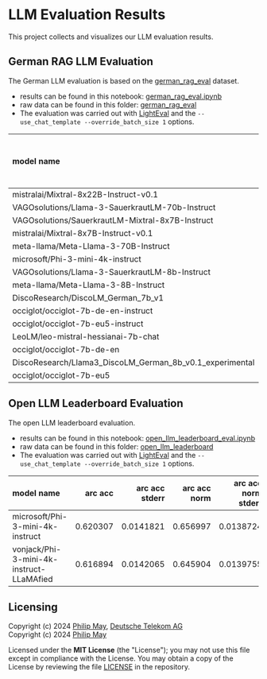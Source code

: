 # LLM Evaluation Results

This project collects and visualizes our LLM evaluation results.

## German RAG LLM Evaluation

The German LLM evaluation is based on the
[german_rag_eval](https://huggingface.co/datasets/deutsche-telekom/Ger-RAG-eval) dataset.

- results can be found in this notebook: [german_rag_eval.ipynb](german_rag_eval.ipynb)
- raw data can be found in this folder: [german_rag_eval](german_rag_eval)
- The evaluation was carried out with [LightEval](https://github.com/huggingface/lighteval) and
the `--use_chat_template --override_batch_size 1` options.

| model name                                               |   choose context by question acc |   choose question by context acc |   context question match acc |   question answer match acc |   all acc |   all acc stderr |
|:---------------------------------------------------------|---------------------------------:|---------------------------------:|-----------------------------:|----------------------------:|----------:|-----------------:|
| mistralai/Mixtral-8x22B-Instruct-v0.1                    |                            0.998 |                            1     |                        0.967 |                       0.986 |   0.98775 |       0.00269564 |
| VAGOsolutions/Llama-3-SauerkrautLM-70b-Instruct          |                            0.998 |                            1     |                        0.973 |                       0.949 |   0.98    |       0.0033755  |
| VAGOsolutions/SauerkrautLM-Mixtral-8x7B-Instruct         |                            0.953 |                            0.998 |                        0.975 |                       0.974 |   0.975   |       0.00452096 |
| mistralai/Mixtral-8x7B-Instruct-v0.1                     |                            0.94  |                            0.998 |                        0.973 |                       0.973 |   0.971   |       0.00479586 |
| meta-llama/Meta-Llama-3-70B-Instruct                     |                            0.94  |                            1     |                        0.974 |                       0.946 |   0.965   |       0.00492486 |
| microsoft/Phi-3-mini-4k-instruct                         |                            0.847 |                            0.998 |                        0.965 |                       0.964 |   0.9435  |       0.00612787 |
| VAGOsolutions/Llama-3-SauerkrautLM-8b-Instruct           |                            0.928 |                            0.824 |                        0.982 |                       0.906 |   0.91    |       0.00841656 |
| meta-llama/Meta-Llama-3-8B-Instruct                      |                            0.725 |                            0.855 |                        0.977 |                       0.943 |   0.875   |       0.00933624 |
| DiscoResearch/DiscoLM_German_7b_v1                       |                            0.625 |                            0.991 |                        0.914 |                       0.927 |   0.86425 |       0.0088514  |
| occiglot/occiglot-7b-de-en-instruct                      |                            0.343 |                            0.994 |                        0.863 |                       0.969 |   0.79225 |       0.00845623 |
| occiglot/occiglot-7b-eu5-instruct                        |                            0.722 |                            0.982 |                        0.587 |                       0.814 |   0.77625 |       0.0115674  |
| LeoLM/leo-mistral-hessianai-7b-chat                      |                            0.865 |                            0.949 |                        0.735 |                       0.52  |   0.76725 |       0.0118855  |
| occiglot/occiglot-7b-de-en                               |                            0.453 |                            0.698 |                        0.501 |                       0.5   |   0.538   |       0.0154785  |
| DiscoResearch/Llama3_DiscoLM_German_8b_v0.1_experimental |                            0.303 |                            0.28  |                        0.751 |                       0.594 |   0.482   |       0.0144911  |
| occiglot/occiglot-7b-eu5                                 |                            0.327 |                            0.582 |                        0.5   |                       0.5   |   0.47725 |       0.0155215  |

## Open LLM Leaderboard Evaluation

The open LLM leaderboard evaluation.

- results can be found in this notebook: [open_llm_leaderboard_eval.ipynb](open_llm_leaderboard_eval.ipynb)
- raw data can be found in this folder: [open_llm_leaderboard](open_llm_leaderboard)
- The evaluation was carried out with [LightEval](https://github.com/huggingface/lighteval) and
the `--use_chat_template --override_batch_size 1` options.

| model name                               |   arc acc |   arc acc stderr |   arc acc norm |   arc acc norm stderr |   hellaswag acc |   hellaswag acc stderr |   hellaswag acc norm |   hellaswag acc norm stderr |   truthfulqa truthfulqa mc1 |   truthfulqa truthfulqa mc1 stderr |   truthfulqa truthfulqa mc2 |   truthfulqa truthfulqa mc2 stderr |   winogrande acc |   winogrande acc stderr |   gsm8k qem |   gsm8k qem stderr |   mmlu acc |   mmlu acc stderr |   all acc |   all acc stderr |   all acc norm |   all acc norm stderr |   all truthfulqa mc1 |   all truthfulqa mc1 stderr |   all truthfulqa mc2 |   all truthfulqa mc2 stderr |   all qem |   all qem stderr |
|:-----------------------------------------|----------:|-----------------:|---------------:|----------------------:|----------------:|-----------------------:|---------------------:|----------------------------:|----------------------------:|-----------------------------------:|----------------------------:|-----------------------------------:|-----------------:|------------------------:|------------:|-------------------:|-----------:|------------------:|----------:|-----------------:|---------------:|----------------------:|---------------------:|----------------------------:|---------------------:|----------------------------:|----------:|-----------------:|
| microsoft/Phi-3-mini-4k-instruct         |  0.620307 |        0.0141821 |       0.656997 |             0.0138724 |        0.610635 |             0.0048661  |             0.787791 |                  0.00408036 |                    0.440636 |                          0.0173797 |                    0.626144 |                          0.015784  |         0.716654 |               0.0126648 |    0.636088 |          0.0132525 |   0.686758 |         0.0326675 |  0.68488  |        0.0315626 |       0.722394 |            0.00897639 |             0.440636 |                   0.0173797 |             0.626144 |                   0.015784  |  0.636088 |        0.0132525 |
| vonjack/Phi-3-mini-4k-instruct-LLaMAfied |  0.616894 |        0.0142065 |       0.645904 |             0.0139755 |        0.609241 |             0.00486923 |             0.789385 |                  0.00406912 |                    0.462668 |                          0.0174546 |                    0.63262  |                          0.0158538 |         0.724546 |               0.0125557 |    0.63533  |          0.0132584 |   0.669958 |         0.0328833 |  0.668972 |        0.0317663 |       0.717645 |            0.00902229 |             0.462668 |                   0.0174546 |             0.63262  |                   0.0158538 |  0.63533  |        0.0132584 |

## Licensing

Copyright (c) 2024 [Philip May](https://philipmay.org), [Deutsche Telekom AG](https://www.telekom.de/)\
Copyright (c) 2024 [Philip May](https://philipmay.org)

Licensed under the **MIT License** (the "License"); you may not use this file except in compliance with the License.
You may obtain a copy of the License by reviewing the file
[LICENSE](https://github.com/telekom/llm_evaluation_results/blob/main/LICENSE) in the repository.
